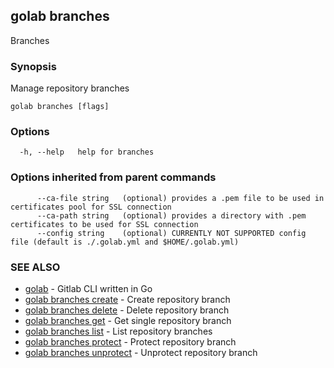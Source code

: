 ## golab branches

Branches

### Synopsis


Manage repository branches

```
golab branches [flags]
```

### Options

```
  -h, --help   help for branches
```

### Options inherited from parent commands

```
      --ca-file string   (optional) provides a .pem file to be used in certificates pool for SSL connection
      --ca-path string   (optional) provides a directory with .pem certificates to be used for SSL connection
      --config string    (optional) CURRENTLY NOT SUPPORTED config file (default is ./.golab.yml and $HOME/.golab.yml)
```

### SEE ALSO
* [golab](golab.md)	 - Gitlab CLI written in Go
* [golab branches create](golab_branches_create.md)	 - Create repository branch
* [golab branches delete](golab_branches_delete.md)	 - Delete repository branch
* [golab branches get](golab_branches_get.md)	 - Get single repository branch
* [golab branches list](golab_branches_list.md)	 - List repository branches
* [golab branches protect](golab_branches_protect.md)	 - Protect repository branch
* [golab branches unprotect](golab_branches_unprotect.md)	 - Unprotect repository branch

